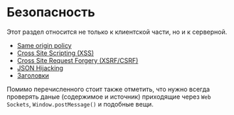 # Безопасность

Этот раздел относится не только к клиентской части, но и к серверной.

* [Same origin policy](sop.md)
* [Cross Site Scripting (XSS)](xss.md)
* [Cross Site Request Forgery (XSRF/CSRF)](xsrf.md)
* [JSON Hijacking](json-hijacking.md)
* [Заголовки](headers.md)

Помимо перечисленного стоит также отметить, что нужно всегда проверять даные (содержимое и источник) приходящие через `Web Sockets`, `Window.postMessage()` и подобные вещи.
